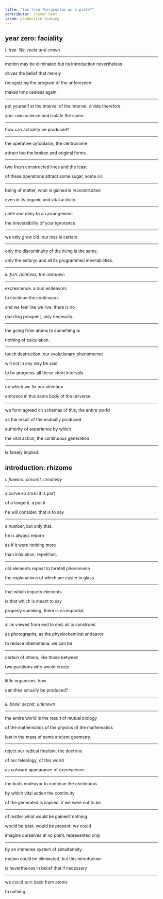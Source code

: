 ```yaml
---
title: "two from *bergsonian on a plate*"
contributor: Trevor Root
issue: productive looking
---
```


## year zero: faciality

*i. tree: life, roots and crown*

---

motion may be eliminated but its introduction nevertheless

drives the belief that merely

recognizing the program of the unforeseen

makes time useless again.

---

put yourself at the interval of the interval. divide therefore

your own science and isolate the same.

---

how can actuality be produced?

---

the operative cytoplasm, the centrosome

attract too the broken and original forms.

---

two fresh constructed lines and the least

of these operations attract some sugar, some oil.

---

being of matter, what is gained is reconstructed

even in its organic and vital activity.

---

unite and deny to an arrangement

the irreversibility of your ignorance.

---

we only grow old. our loss is certain.

---

only the discontinuity of the living is the same.

only the embryo and all its programmed inevitabilities.

---

*ii. fish: richness, the unknown*

---

excrescence. a bud endeavors

to continue the continuous

and we feel like we live. there is no

dazzling prospect, only necessity.

---

the going from atoms to something to

nothing of calculation.

---

touch destruction. our evolutionary phenomenon

will not in any way be said

to be progress. all these short intervals

---

on which we fix our attention

embrace in this same body of the universe.

---

we form agreed on schemas of this, the entire world

as the result of the mutually produced

authority of experience by which

the vital action, the continuous generation

---

is falsely implied.

## introduction: rhizome

*i. flowers: present, creativity*

---

a curve so small it is part

of a tangent, a point

he will consider. that is to say

---

a number, but only that.

he is always reborn

as if it were nothing more

than inhalation, repetition.

---

old elements repeat to foretell phenomena

the explanations of which are easier in glass.

---

that which imparts elements

is that which is meant to say

properly speaking, there is no impartial.

---

all is viewed from end to end. all is construed

as photographs, as the physiochemical endeavor

to reduce phenomena. we can be

---

certain of others, like those between

two partitions who would create

---

little organisms. how

can they actually be produced?

---

*ii. book: secret, unknown*

---

the entire world is the result of mutual biology

of the mathematics of the physics of the mathematics

lost in the mass of some ancient geometry.

---

reject our radical finalism. the doctrine

of our teleology, of this world

as outward appearance of excrescence.

---

the buds endeavor to continue the continuous

by which vital action the continuity

of the generated is implied. if we were not to be

---

of matter what would be gained? nothing

would be past, would be present. we could

imagine ourselves at no point, represented only

---

by an immense system of simultaneity.

motion could be eliminated, but this introduction

is nevertheless in belief that if necessary

---

we could turn back from atoms

to nothing.
